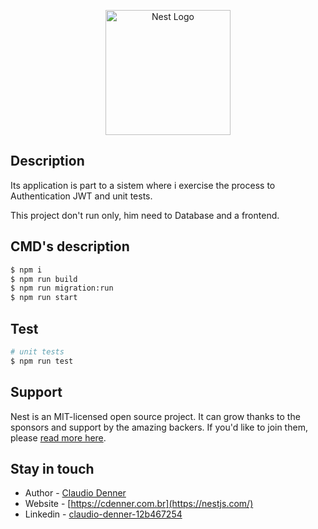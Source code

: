 <p align="center">
  <a href="http://nestjs.com/" target="blank"><img src="https://nestjs.com/img/logo-small.svg" width="200" alt="Nest Logo" /></a>
</p>



## Description

Its application is part to a sistem where i exercise the process to Authentication JWT and unit tests.

This project don't run only, him need to Database and a frontend.


## CMD's description

```bash
$ npm i
$ npm run build
$ npm run migration:run
$ npm run start
```

## Test

```bash
# unit tests
$ npm run test

```

## Support

Nest is an MIT-licensed open source project. It can grow thanks to the sponsors and support by the amazing backers. If you'd like to join them, please [read more here](https://docs.nestjs.com/support).

## Stay in touch

- Author - [Claudio Denner](https://github.com/ClaudioDenner)
- Website - [https://cdenner.com.br](https://nestjs.com/)
- Linkedin - [claudio-denner-12b467254](https://www.linkedin.com/in/claudio-denner-12b467254/)

